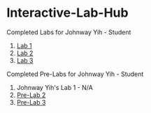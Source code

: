 # Interactive-Lab-Hub

Completed Labs for Johnway Yih - Student

1. [Lab 1](//github.com/JwayYih/IDD-Fa18-Lab1)
2. [Lab 2](//github.com/JwayYih/IDD-Fa19-Lab2)
3. [Lab 3]()

Completed Pre-Labs for Johnway Yih - Student

1. Johnway Yih's Lab 1 - N/A
2. [Pre-Lab 2](https://github.com/JwayYih/Interactive-Lab-Hub/blob/master/Pre-Labs/Pre-Lab%202/README.md)
3. [Pre-Lab 3](https://github.com/JwayYih/Interactive-Lab-Hub/blob/master/Pre-Labs/Pre-Lab%203.PNG)
